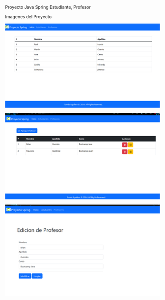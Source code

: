 Proyecto Java Spring Estudiante, Profesor 


Imagenes del Proyecto

![img.png](img.png)

![img_1.png](img_1.png)

![img_2.png](img_2.png)

